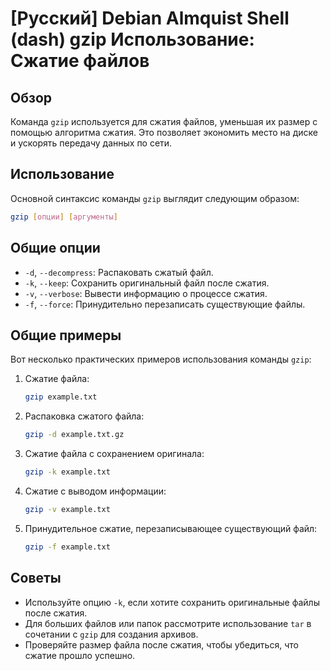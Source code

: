 # [Русский] Debian Almquist Shell (dash) gzip Использование: Сжатие файлов

## Обзор
Команда `gzip` используется для сжатия файлов, уменьшая их размер с помощью алгоритма сжатия. Это позволяет экономить место на диске и ускорять передачу данных по сети.

## Использование
Основной синтаксис команды `gzip` выглядит следующим образом:

```bash
gzip [опции] [аргументы]
```

## Общие опции
- `-d`, `--decompress`: Распаковать сжатый файл.
- `-k`, `--keep`: Сохранить оригинальный файл после сжатия.
- `-v`, `--verbose`: Вывести информацию о процессе сжатия.
- `-f`, `--force`: Принудительно перезаписать существующие файлы.

## Общие примеры
Вот несколько практических примеров использования команды `gzip`:

1. Сжатие файла:
   ```bash
   gzip example.txt
   ```

2. Распаковка сжатого файла:
   ```bash
   gzip -d example.txt.gz
   ```

3. Сжатие файла с сохранением оригинала:
   ```bash
   gzip -k example.txt
   ```

4. Сжатие с выводом информации:
   ```bash
   gzip -v example.txt
   ```

5. Принудительное сжатие, перезаписывающее существующий файл:
   ```bash
   gzip -f example.txt
   ```

## Советы
- Используйте опцию `-k`, если хотите сохранить оригинальные файлы после сжатия.
- Для больших файлов или папок рассмотрите использование `tar` в сочетании с `gzip` для создания архивов.
- Проверяйте размер файла после сжатия, чтобы убедиться, что сжатие прошло успешно.